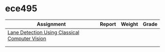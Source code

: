 # ece495

<!--https://www.tablesgenerator.com/markdown_tables-->


| Assignment                                                                            	| Report 	| Weight 	| Grade 	|
|---------------------------------------------------------------------------------------	|--------	|--------	|-------	|
| [ Lane Detection Using Classical Computer Vision ]( https://github.com/zahin-mohammad/ece495/tree/main/a1 ) 	  |        	|        	|       	|
|                                                                                       	|        	|        	|       	|
|                                                                                       	|        	|        	|       	|
